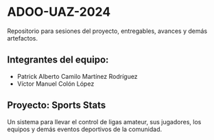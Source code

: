 # ADOO-UAZ-2024
Repositorio para sesiones del proyecto, entregables, avances y demás artefactos.

## Integrantes del equipo:

 - Patrick Alberto Camilo Martínez Rodríguez
 - Víctor Manuel Colón López

## Proyecto: Sports Stats
Un sistema para llevar el control de ligas amateur, sus jugadores, los equipos y demás eventos deportivos de la comunidad.

